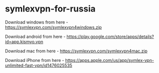 # symlexvpn-for-russia

Download windows from here - https://symlexvpn.com/symlexvpn4windows.zip

Download android from here - https://play.google.com/store/apps/details?id=app.kismyo.vpn

Download mac from here - https://symlexvpn.com/symlexvpn4mac.zip

Download iPhone from here - https://apps.apple.com/us/app/symlex-vpn-unlimited-fast-vpn/id1476025535
